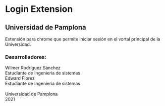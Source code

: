 # Login Extension
## Universidad de Pamplona

Extensión para chrome que permite iniciar sesión en el vortal principal de la Universidad.

### Desarrolladores:
<span>Wilmer Rodríguez Sánchez</span><br>
<span>Estudíante de Ingeniería de sistemas </span><br>
<span>Edward Florez</span><br>
<span>Estudíante de Ingeniería de sistemas </span><br>
<br>
Universidad de Pamplona <br>
2021
